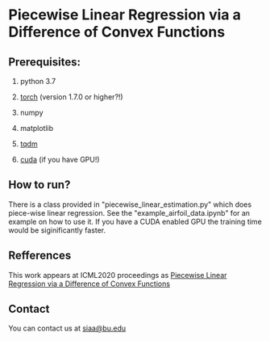 # Piecewise Linear Regression via a Difference of Convex Functions

## Prerequisites:
1. python 3.7

2. [torch](https://pytorch.org/) (version 1.7.0 or higher?!)

3. numpy

4. matplotlib

5. [tqdm](https://pypi.org/project/tqdm/)

6. [cuda](https://developer.nvidia.com/cuda-downloads) (if you have GPU!)




## How to run?

There is a class provided in "piecewise_linear_estimation.py" which does piece-wise linear regression. See the "example_airfoil_data.ipynb" for an example on how to use it. If you have a CUDA enabled GPU the training time would be siginificantly faster.


## Refferences

This work appears at ICML2020 proceedings as [Piecewise Linear Regression via a Difference of Convex Functions](https://arxiv.org/pdf/2007.02422.pdf)

## Contact

You can contact us at siaa@bu.edu


